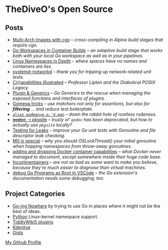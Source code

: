 # TheDiveO's Open Source

## Posts

<div class="spaced">

- [Multi-Arch Images with cgo](/art/multiarchcgo) – _cross-compiling in Alpine
  build stages that require cgo._
- [Go Workspaces in Container Builds](/art/localwscontainer) – _an adaptive
  build stage that works both with your local Go workspace as well as in your
  pipelines._
- [Linux Namespaces in Depth](/art/lxnamespaces) – _where spaces have no names and
  containers are lies._
- [systemd-notworkd](/art/notworkd) – _thank you for tripping up network-related
  unit tests_.
- [C(r)apabilities Illustrated](/art/capabilities) – _Professor Lipton and the
  Diabolical POSIX Legacy._
- [Plugin &amp; Generics](/art/plug-generics) – _Go Generics to the rescue when
  managing the exposed functions and interfaces of plugins._
- [Gomega tricks](/art/gomega-tricks) – _use matchers not only for assertions,
  but also for **filtering** ... and reduce test boilerplate._
- [`alias podman=p.o.'d.man`](/art/podman) – _down the rabbit hole of rootless
  rudeness._
- [~~godoc~~ ⇢ pkgsite](/art/pkgsite) – _trusty ol' `godoc` has been deprecated,
  but how to actually use `pkgsite` locally?_
- [Testing for Leaks](/art/leaky) – _improve your Go unit tests with Goroutine
  and file descriptor leak checking._
- [M0 _is_ special](/art/namspill) – _why you should OSLockThread() your initial
  goroutine when hopping namespaces from throw-away goroutines._
- [adding and dropping Docker container capabilities](/art/cap-add-drop) – _what
  Docker never managed to document, except somewhere inside their huge code
  base._
- [Incontinentainers](/art/incontinentainers) – _are not as bad as some want to
  make you believe, because they're much easier to diagnose than virtual
  machines._
- [debug Go Programs as Root in VSCode](/art/debugroot) – _the Go extension's
  documentation needs some debugging, too._

</div>

## Project Categories

<div class="spaced">

- [Go-ing Nowhere](/gone) by trying to use Go in places where it might not be
  the best of ideas.
- [Python](/spam) Linux-kernel namespace support.
- [TiddlyWiki5 plugins](/tiddlywiki)
- [Kdenlive](/kdenlive)
- [Gists](https://gist.github.com/TheDiveO)

</div>

[My Github Profile](https://github.com/thediveo)

